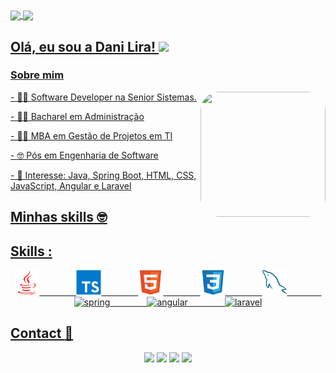 
<div>
  <a href="https://github.com/dani-lira-dev">
  <img height="180em"   align="center" src="https://github-readme-stats.vercel.app/api?username=dani-lira-dev&show_icons=true&theme=jolly&include_all_commits=true&count_private=true"/>
  <img height="180em"  align="center" src="https://github-readme-stats.vercel.app/api/top-langs/?username=dani-lira-dev&&layout=compact&hide=shell&theme=jolly"/>
  
</div>
 
## Olá, eu sou a Dani Lira! <img src="https://raw.githubusercontent.com/iampavangandhi/iampavangandhi/master/gifs/Hi.gif" width="30px"></h2>

### Sobre mim
<div style="display: inline_block"  >
<img align="right" width="200" height="200" style="border-radius:30px;" src="naruto.gif?raw=true" />
<p> - 👨‍💻 Software Developer na Senior Sistemas. </p>
<p> - 👨‍🎓 Bacharel em Administração </p>
<p> - 👨‍🎓 MBA em Gestão de Projetos em TI </p>
<p> - 🤓 Pós em Engenharia de Software </p>
<p> - 🎯 Interesse: Java, Spring Boot, HTML, CSS, JavaScript, Angular e Laravel </p>
  
</div>

## Minhas skills :nerd_face:

## Skills :
<p align="center">
    <img height="40" src="https://raw.githubusercontent.com/devicons/devicon/master/icons/java/java-plain.svg">
    &nbsp;&nbsp;&nbsp;&nbsp;&nbsp;&nbsp;&nbsp;&nbsp;&nbsp;&nbsp;&nbsp;&nbsp;&nbsp;
    <img height="40" src="https://raw.githubusercontent.com/devicons/devicon/master/icons/typescript/typescript-original.svg">    
    &nbsp;&nbsp;&nbsp;&nbsp;&nbsp;&nbsp;&nbsp;&nbsp;&nbsp;&nbsp;&nbsp;&nbsp;&nbsp;
    <img height="40" src="https://raw.githubusercontent.com/devicons/devicon/master/icons/html5/html5-original.svg">
    &nbsp;&nbsp;&nbsp;&nbsp;&nbsp;&nbsp;&nbsp;&nbsp;&nbsp;&nbsp;&nbsp;&nbsp;&nbsp;
    <img height="40" src="https://raw.githubusercontent.com/devicons/devicon/master/icons/css3/css3-original.svg">
    &nbsp;&nbsp;&nbsp;&nbsp;&nbsp;&nbsp;&nbsp;&nbsp;&nbsp;&nbsp;&nbsp;&nbsp;&nbsp;
    <img height="40" src="https://raw.githubusercontent.com/devicons/devicon/master/icons/mysql/mysql-original.svg">
    &nbsp;&nbsp;&nbsp;&nbsp;&nbsp;&nbsp;&nbsp;&nbsp;&nbsp;&nbsp;&nbsp;&nbsp;&nbsp;
    <img height="40" src="https://www.vectorlogo.zone/logos/springio/springio-icon.svg" alt="spring" >
    &nbsp;&nbsp;&nbsp;&nbsp;&nbsp;&nbsp;&nbsp;&nbsp;&nbsp;&nbsp;&nbsp;&nbsp;&nbsp;
    <img height="40" src="https://www.vectorlogo.zone/logos/angular/angular-icon.svg" alt="angular" >
    &nbsp;&nbsp;&nbsp;&nbsp;&nbsp;&nbsp;&nbsp;&nbsp;&nbsp;&nbsp;&nbsp;&nbsp;&nbsp;
    <img height="40" src="https://www.vectorlogo.zone/logos/laravel/laravel-icon.svg" alt="laravel" >
   
</p>

## Contact :iphone: 

<p align="center">
  
  <div  align="center">  
  <a href="https://www.youtube.com/channel/UCQSa9kEnnWCVcx4lrRlseMQ" target="_blank"><img src="https://img.shields.io/badge/-Youtube-%23EA4335?style=for-the-badge&logo=youtube&logoColor=white" target="_blank"></a>
  <a href="https://www.instagram.com/danika_lira?utm_medium=copy_link" target="_blank"><img src="https://img.shields.io/badge/-Instagram-%23E4405F?style=for-the-badge&logo=instagram&logoColor=white" target="_blank"></a>
  <a href="https://www.linkedin.com/in/dani-lira-dev/" target="_blank"><img src="https://img.shields.io/badge/-LinkedIn-%230077B5?style=for-the-badge&logo=linkedin&logoColor=white" target="_blank"></a> 
   <a href = "mailto:contato@danilira.com"> <img src = "https://img.shields.io/badge/-Gmail-%23333?style=for-the-badge&logo=gmail&logoColor=white" target = "_ blank"> </a>
    

<p align="center"> 

